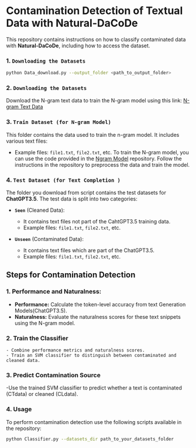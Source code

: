 # Contamination Detection of Textual Data with Natural-DaCoDe

This repository contains instructions on how to classify contaminated data with **Natural-DaCoDe**, including how to access the dataset.
 
### 1. `Downloading the Datasets`

```bash
python Data_download.py --output_folder <path_to_output_folder>
```
### 2. `Downloading the Datasets`
Download the N-gram text data to train the N-gram model using this link: [N-gram Text Data](https://drive.google.com/file/d/1huji6_lry_cjpNXC1nnYlO8tHQOHh5u5/view?usp=sharing)


### 3. `Train Dataset (for N-gram Model)`
This folder contains the data used to train the n-gram model. It includes various text files:

- Example files: `file1.txt`, `file2.txt`, etc.
To train the N-gram model, you can use the code provided in the [Ngram Model](https://github.com/naturalnessbasedappraoch/Natural-DaCode/tree/main/Source_code/n-gram_cachelm) repository. Follow the instructions in the repository to preprocess the data and train the model.

### 4. `Test Dataset (for Text Completion )`

The folder you download from script contains the test datasets for **ChatGPT3.5**. The test data is split into two categories:

- **`Seen`** (Cleaned Data):
    - It contains text files not part of the CahtGPT3.5 training data.
    - Example files: `file1.txt`, `file2.txt`, etc.
  
- **`Unseen`** (Contaminated Data):
    - It contains text files which are part of the ChatGPT3.5.
    - Example files: `file1.txt`, `file2.txt`, etc.

## Steps for Contamination Detection

### 1. **Performance and Naturalness:**
  - **Performance:** Calculate the token-level accuracy from text Generation Models(ChatGPT3.5).
  - **Naturalness:** Evaluate the naturalness scores for these text snippets using the N-gram model.

### 2. **Train the Classifier**
    - Combine performance metrics and naturalness scores.
    - Train an SVM classifier to distinguish between contaminated and cleaned data.

### 3. **Predict Contamination Source**
-Use the trained SVM classifier to predict whether a text is contaminated (CTdata) or cleaned (CLdata).

### 4. **Usage**
To perform contamination detection use the following scripts available in the repository:

   ```bash
   python Classifier.py --datasets_dir path_to_your_datasets_folder
```
